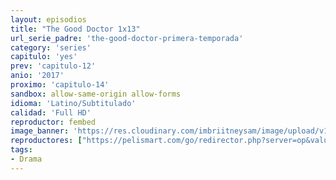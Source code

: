 ```yaml
---
layout: episodios
title: "The Good Doctor 1x13"
url_serie_padre: 'the-good-doctor-primera-temporada'
category: 'series'
capitulo: 'yes'
prev: 'capitulo-12'
anio: '2017'
proximo: 'capitulo-14'
sandbox: allow-same-origin allow-forms
idioma: 'Latino/Subtitulado'
calidad: 'Full HD'
reproductor: fembed
image_banner: 'https://res.cloudinary.com/imbriitneysam/image/upload/v1547171018/good-banner-min.jpg'
reproductores: ["https://pelismart.com/go/redirector.php?server=op&value=MzMwNQ","https://tutumeme.net/embed/player.php?u=bXQ3ajJOaW1wcFRGcEs2VW5XRGExTlRPMytmUnc3bHVwcWhoenVIUjI5SHF5TlNwc0taaG1jN2gwZHZSNTlIRHVhV2tZWitkNUtDVDNOL1ZvYW1rYjJOa29nPT0","https://tutumeme.net/embed/player.php?u=bXQ3ajJOaW1wcFRGcEs2VW5XRGExTlRPMytmUnc3bHVwcWhoenVIUjI5SHF5TlNwc0taaG1jN2gwZHZSNTlIRHVhV2tZWitkNUtDVDNOL1ZvYW1rYjJObG5RPT0","https://api.cuevana3.io/olpremium/gd.php?file=ek5lbm9xYWNrS0xNejZabVlkSFIyTkxQb3BPWDB0UFkwY3lvbjJIRjBPQ1QwNStUck1mVG9kVExvM0djeHA3VnFybXRscUdvMWRXNHRZbU1lYXVUeDg2cGpKVmp4cXpBejYxcGxYaThwZGVxeDN5SG9ieW56ZEN0WTRpTHVNL1kwTXFyaTRtMHlzbW5uR2FFaXF2Wnl0TExub2VmenFTK2xwT3FsYURhMGNpb3ZHU0dlTXJMek0vU3FuNW16clMrbGEyQ2huZTMyTVhRMDRxWGlwT3gxcXpHYklLRWlNbmYxOG1ZYjZ6SDFBPT0","https://tutumeme.net/embed/player.php?u=bXQ3ajJOaW1wcFRGcEs2VW5XRGExTlRPMytmUnc3bHVwcWhoenVIUjI5SHF5TlNwc0taaG1jN2gwZHZSNTlIRHVhV2tZWitkNUtDVDNOL1ZvYW1rYjJOa253PT0","https://api.cuevana3.io/stream/index.php?file=ek5lbm9xYWNrS0xYMTZLa2xNbkdvY3ZTb3BtZng4TGp6ZFpobGFMUGtOYk4yWnllWU5iVDJNWFhZR1JtazVxa2xKR1VvcVBWMGVMWWtaYWhvSkhWNTVxWGFtSm5tWm5TdDdoMWdwS3FwZEszazJTUmVKT1VvZEhUWjNHajBkVG53OWVzb3BpZjFOald6Smc9","https://api.cuevana3.io/rr/gd.php?h=ek5lbm9xYWNrS0xJMVp5b21KREk0dFBLbjVkaHhkRGdrOG1jbnBpUnhhS1YyMzZtaXJheDNyZTFhS0dJbU5XbnA3U2lsWGl2eXVlbHdxZVRqTVBGNmJXU3FadVkyUT09"]
tags:
- Drama
---
```











